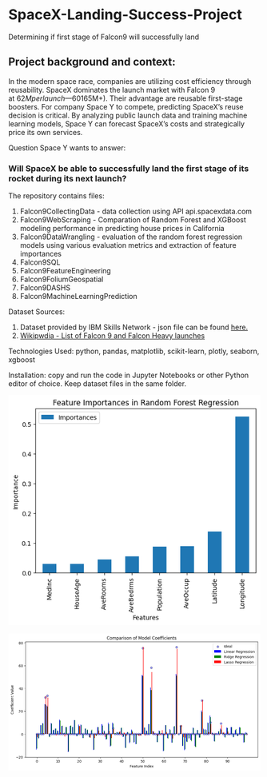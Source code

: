 # SpaceX-Landing-Success-Project
Determining if first stage of Falcon9 will successfully land

## Project background and context:
In the modern space race, companies are utilizing cost efficiency through reusability. 
SpaceX dominates the launch market with Falcon 9 at $62M per launch—60% cheaper than competitors ($165M+). Their advantage are reusable first-stage boosters.
For company Space Y to compete, predicting SpaceX’s reuse decision is critical. By analyzing public launch data and training machine learning models, Space Y can forecast SpaceX’s costs and strategically price its own services.

Question Space Y wants to answer:
### Will SpaceX be able to successfully land the first stage of its rocket during its next launch?

The repository contains files:
  1. Falcon9CollectingData - data collection using API api.spacexdata.com
  2. Falcon9WebScraping - Comparation of Random Forest and XGBoost modeling performance in predicting house prices in California
  3. Falcon9DataWrangling - evaluation of the random forest regression models using various evaluation metrics and extraction of feature importances
  4. Falcon9SQL
  5. Falcon9FeatureEngineering
  6. Falcon9FoliumGeospatial
  7. Falcon9DASHS
  8. Falcon9MachineLearningPrediction
     
Dataset Sources: 
  1. Dataset provided by IBM Skills Network - json file can be found [here.](https://cf-courses-data.s3.us.cloud-object-storage.appdomain.cloud/IBM-DS0321EN-SkillsNetwork/datasets/API_call_spacex_api.json)
  2. [Wikipwdia - List of Falcon 9 and Falcon Heavy launches](https://en.wikipedia.org/w/index.php?title=List_of_Falcon_9_and_Falcon_Heavy_launches&oldid=1027686922)

Technologies Used: python, pandas, matplotlib, scikit-learn, plotly, seaborn, xgboost

Installation: copy and run the code in Jupyter Notebooks or other Python editor of choice. Keep dataset files in the same folder.

![Feature_Importances_in_Random_Forest_Regression](https://raw.githubusercontent.com/natvnu/Machine_Learning/0e4932d49f493e5f633fd70bb80ccc3c65409168/Supervised%20Machine%20Learning%20-%20Regression/3_Feature_Importances_in_Random_Forest_Regression.png)

![Regularization_Linear_regression_coefficients](https://raw.githubusercontent.com/natvnu/Machine_Learning/0e4932d49f493e5f633fd70bb80ccc3c65409168/Supervised%20Machine%20Learning%20-%20Regression/4_Regularization_Linear_regression_coefficients.png)




